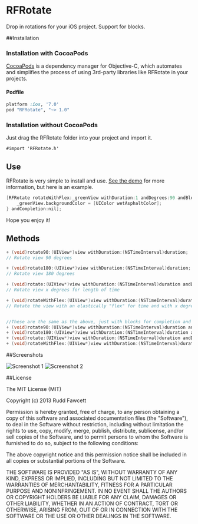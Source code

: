 RFRotate
========

Drop in rotations for your iOS project.  Support for blocks.

##Installation

### Installation with CocoaPods

[CocoaPods](http://cocoapods.org) is a dependency manager for Objective-C, which automates and simplifies the process of using 3rd-party libraries like RFRotate in your projects.

#### Podfile

```ruby
platform :ios, '7.0'
pod "RFRotate", "~> 1.0"
```

### Installation without CocoaPods

Just drag the RFRotate folder into your project and import it.

```
#import 'RFRotate.h'
```

## Use

RFRotate is very simple to install and use.  [See the demo](RFRotateDemo/RFRotateDemo/ViewController.m) for more information, but here is an example.


```objective-c
[RFRotate rotateWithFlex:_greenView withDuration:1 andDegrees:90 andBlock:^{
    _greenView.backgroundColor = [UIColor wetAsphaltColor];
} andCompletion:nil];
```

Hope you enjoy it!

## Methods

```objective-c
+ (void)rotate90:(UIView*)view withDuration:(NSTimeInterval)duration;
// Rotate view 90 degrees

+ (void)rotate180:(UIView*)view withDuration:(NSTimeInterval)duration;
// Rotate view 180 degrees

+ (void)rotate:(UIView*)view withDuration:(NSTimeInterval)duration andDegrees:(NSInteger)degrees;
// Rotate view x degrees for length of time

+ (void)rotateWithFlex:(UIView*)view withDuration:(NSTimeInterval)duration andDegrees:(NSInteger)degrees;
// Rotate the view with an elastically "flex" for time and with x degrees


//These are the same as the above, just with blocks for completion and execution
+ (void)rotate90:(UIView*)view withDuration:(NSTimeInterval)duration andBlock:(void (^)(void))block andCompletion:(void (^)(void))completion;
+ (void)rotate180:(UIView*)view withDuration:(NSTimeInterval)duration andBlock:(void (^)(void))block andCompletion:(void (^)(void))completion;
+ (void)rotate:(UIView*)view withDuration:(NSTimeInterval)duration andDegrees:(NSInteger)degrees andBlock:(void (^)(void))block andCompletion:(void (^)(void))completion;
+ (void)rotateWithFlex:(UIView*)view withDuration:(NSTimeInterval)duration andDegrees:(NSInteger)degrees andBlock:(void (^)(void))block andCompletion:(void (^)(void))completion;
```

##Screenshots

![Screenshot 1](http://i.imgur.com/f2tVRxx.gif)
![Screenshot 2](http://i.imgur.com/Hpgesyf.png)

##License

The MIT License (MIT)

Copyright (c) 2013 Rudd Fawcett

Permission is hereby granted, free of charge, to any person obtaining a copy of
this software and associated documentation files (the "Software"), to deal in
the Software without restriction, including without limitation the rights to
use, copy, modify, merge, publish, distribute, sublicense, and/or sell copies of
the Software, and to permit persons to whom the Software is furnished to do so,
subject to the following conditions:

The above copyright notice and this permission notice shall be included in all
copies or substantial portions of the Software.

THE SOFTWARE IS PROVIDED "AS IS", WITHOUT WARRANTY OF ANY KIND, EXPRESS OR
IMPLIED, INCLUDING BUT NOT LIMITED TO THE WARRANTIES OF MERCHANTABILITY, FITNESS
FOR A PARTICULAR PURPOSE AND NONINFRINGEMENT. IN NO EVENT SHALL THE AUTHORS OR
COPYRIGHT HOLDERS BE LIABLE FOR ANY CLAIM, DAMAGES OR OTHER LIABILITY, WHETHER
IN AN ACTION OF CONTRACT, TORT OR OTHERWISE, ARISING FROM, OUT OF OR IN
CONNECTION WITH THE SOFTWARE OR THE USE OR OTHER DEALINGS IN THE SOFTWARE.